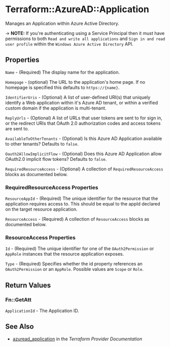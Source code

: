 # Terraform::AzureAD::Application

Manages an Application within Azure Active Directory.

-> **NOTE:** If you're authenticating using a Service Principal then it must have permissions to both `Read and write all applications` and `Sign in and read user profile` within the `Windows Azure Active Directory` API.

## Properties

`Name` - (Required) The display name for the application.

`Homepage` - (optional) The URL to the application's home page. If no homepage is specified this defaults to `https://{name}`.

`IdentifierUris` - (Optional) A list of user-defined URI(s) that uniquely identify a Web application within it's Azure AD tenant, or within a verified custom domain if the application is multi-tenant.

`ReplyUrls` - (Optional) A list of URLs that user tokens are sent to for sign in, or the redirect URIs that OAuth 2.0 authorization codes and access tokens are sent to.

`AvailableToOtherTenants` - (Optional) Is this Azure AD Application available to other tenants? Defaults to `false`.

`Oauth2AllowImplicitFlow` - (Optional) Does this Azure AD Application allow OAuth2.0 implicit flow tokens? Defaults to `false`.

`RequiredResourceAccess` - (Optional) A collection of `RequiredResourceAccess` blocks as documented below.

### RequiredResourceAccess Properties

`ResourceAppId` - (Required) The unique identifier for the resource that the application requires access to. This should be equal to the appId declared on the target resource application.

`ResourceAccess` - (Required) A collection of `ResourceAccess` blocks as documented below.

### ResourceAccess Properties

`Id` - (Required) The unique identifier for one of the `OAuth2Permission` or `AppRole` instances that the resource application exposes.

`Type` - (Required) Specifies whether the id property references an `OAuth2Permission` or an `AppRole`. Possible values are `Scope` or `Role`.


## Return Values

### Fn::GetAtt

`ApplicationId` - The Application ID.

## See Also

* [azuread_application](https://www.terraform.io/docs/providers/azuread/r/application.html) in the _Terraform Provider Documentation_